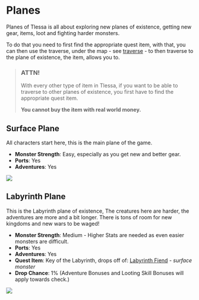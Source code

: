 # Planes

Planes of Tlessa is all about exploring new planes of existence, getting new gear, items, loot and fighting harder monsters.

To do that you need to first find the appropriate quest item, with that, you can then use the traverse, under the map - 
see [traverse](/information/traverse) - to then traverse to the plane of existence, the item, allows you to.

> ### ATTN!
> 
> With every other type of item in Tlessa, if you want to be able to traverse to other planes of existence, you
> first have to find the appropriate quest item.
> 
> **You cannot buy the item with real world money.**

## Surface Plane

All characters start here, this is the main plane of the game.

- **Monster Strength**: Easy, especially as you get new and better gear.
- **Ports**: Yes
- **Adventures**: Yes

<div class="mb-4">
    <a href="/storage/info/planes/images/surface.jpg" class="glightbox">
        <img src="/storage/info/planes/images/surface.jpg" class="img-fluid" />
    </a>
</div>

## Labyrinth Plane

This is the Labyrinth plane of existence, The creatures here are harder, the adventures are more and a bit longer.
There is tons of room for new kingdoms and new wars to be waged!

- **Monster Strength**: Medium - Higher Stats are needed as even easier monsters are difficult.
- **Ports**: Yes
- **Adventures**: Yes
- **Quest Item**: Key of the Labyrinth, drops off of: [Labyrinth Fiend](/information/monster/22) - *surface monster*
- **Drop Chance**: 1% (Adventure Bonuses and Looting Skill Bonuses will apply towards check.)

<div class="mb-4">
    <a href="/storage/info/planes/images/labyrinth.jpeg" class="glightbox">
        <img src="/storage/info/planes/images/labyrinth.jpeg" class="img-fluid" />
    </a>
</div>


